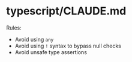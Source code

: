 # typescript/CLAUDE.md

Rules:

- Avoid using `any`
- Avoid using `!` syntax to bypass null checks
- Avoid unsafe type assertions
